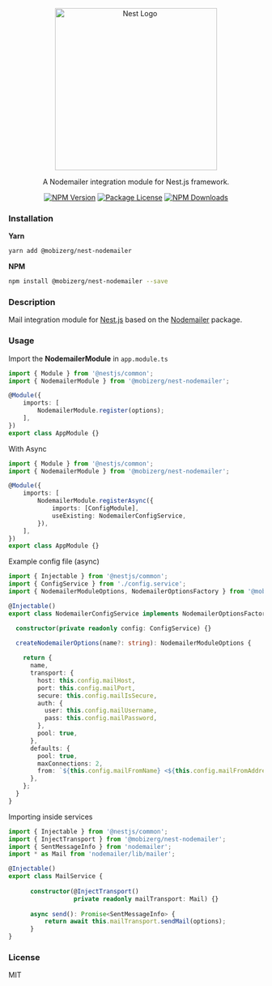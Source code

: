 <p align="center">
  <a href="http://nestjs.com/" target="blank">
    <img src="https://nestjs.com/img/logo_text.svg" width="320" alt="Nest Logo" />
  </a>
</p>

<p align="center">
  A Nodemailer integration module for Nest.js framework.
</p>

<p align="center">
  <a href="https://www.npmjs.com/~mobizerg"><img src="https://img.shields.io/npm/v/@mobizerg/mailer.svg" alt="NPM Version" /></a>
  <a href="https://www.npmjs.com/~mobizerg"><img src="https://img.shields.io/npm/l/@mobizerg/mailer.svg" alt="Package License" /></a>
  <a href="https://www.npmjs.com/~mobizerg"><img src="https://img.shields.io/npm/dm/@mobizerg/mailer.svg" alt="NPM Downloads" /></a>
</p>

### Installation

**Yarn**
```bash
yarn add @mobizerg/nest-nodemailer
```

**NPM**
```bash
npm install @mobizerg/nest-nodemailer --save
```

### Description
Mail integration module for [Nest.js](https://github.com/nestjs/nest) based on the [Nodemailer](https://nodemailer.com) package.

### Usage

Import the **NodemailerModule** in `app.module.ts`

```typescript
import { Module } from '@nestjs/common';
import { NodemailerModule } from '@mobizerg/nest-nodemailer';

@Module({
    imports: [
        NodemailerModule.register(options);
    ],
})
export class AppModule {}
```
With Async
```typescript
import { Module } from '@nestjs/common';
import { NodemailerModule } from '@mobizerg/nest-nodemailer';

@Module({
    imports: [
        NodemailerModule.registerAsync({
            imports: [ConfigModule],
            useExisting: NodemailerConfigService,
        }),
    ],
})
export class AppModule {}
```

Example config file (async)
```typescript
import { Injectable } from '@nestjs/common';
import { ConfigService } from './config.service';
import { NodemailerModuleOptions, NodemailerOptionsFactory } from '@mobizerg/nest-nodemailer';

@Injectable()
export class NodemailerConfigService implements NodemailerOptionsFactory {

  constructor(private readonly config: ConfigService) {}

  createNodemailerOptions(name?: string): NodemailerModuleOptions {
      
    return {
      name,
      transport: {
        host: this.config.mailHost,
        port: this.config.mailPort,
        secure: this.config.mailIsSecure,
        auth: {
          user: this.config.mailUsername,
          pass: this.config.mailPassword,
        },
        pool: true,
      },
      defaults: {
        pool: true,
        maxConnections: 2,
        from: `${this.config.mailFromName} <${this.config.mailFromAddress}>`,
      },
    };
  }
}
```

Importing inside services
```typescript
import { Injectable } from '@nestjs/common';
import { InjectTransport } from '@mobizerg/nest-nodemailer';
import { SentMessageInfo } from 'nodemailer';
import * as Mail from 'nodemailer/lib/mailer';

@Injectable()
export class MailService {
    
      constructor(@InjectTransport()
                  private readonly mailTransport: Mail) {}
                  
      async send(): Promise<SentMessageInfo> {
          return await this.mailTransport.sendMail(options);
      }           
}
```

### License

MIT
